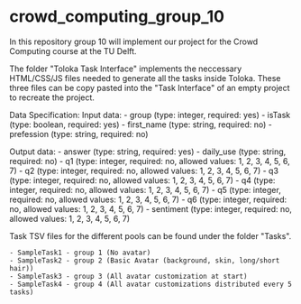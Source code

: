 # crowd_computing_group_10
In this repository group 10 will implement our project for the Crowd Computing course at the TU Delft.

The folder "Toloka Task Interface" implements the neccessary HTML/CSS/JS files needed to generate all the tasks inside Toloka. These three files can be copy pasted into the "Task Interface" of an empty project to recreate the project.

Data Specification:
Input data:
    - group (type: integer, required: yes)
    - isTask (type: boolean, required: yes)
    - first_name (type: string, required: no)
    - prefession (type: string, required: no)

Output data:
    - answer (type: string, required: yes)
    - daily_use (type: string, required: no)
    - q1 (type: integer, required: no, allowed values: 1, 2, 3, 4, 5, 6, 7)
    - q2 (type: integer, required: no, allowed values: 1, 2, 3, 4, 5, 6, 7)
    - q3 (type: integer, required: no, allowed values: 1, 2, 3, 4, 5, 6, 7)
    - q4 (type: integer, required: no, allowed values: 1, 2, 3, 4, 5, 6, 7)
    - q5 (type: integer, required: no, allowed values: 1, 2, 3, 4, 5, 6, 7)
    - q6 (type: integer, required: no, allowed values: 1, 2, 3, 4, 5, 6, 7)
    - sentiment (type: integer, required: no, allowed values: 1, 2, 3, 4, 5, 6, 7)


Task TSV files for the different pools can be found under the folder "Tasks".

    - SampleTask1 - group 1 (No avatar)
    - SampleTask2 - group 2 (Basic Avatar (background, skin, long/short hair))
    - SampleTask3 - group 3 (All avatar customization at start)
    - SampleTask4 - group 4 (All avatar customizations distributed every 5 tasks)

